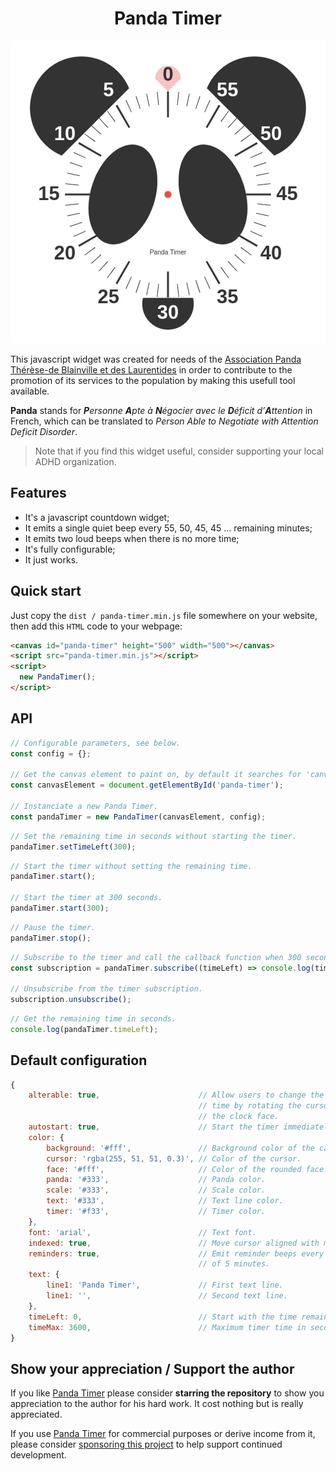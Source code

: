 <h1 align="center">
    Panda Timer
</h1>

<p align="center">
    <img src="panda-timer.gif" alt="Panda Timer">
</p>

This javascript widget was created for needs of the [Association Panda Thérèse-de Blainville et des Laurentides](https://translate.google.com/translate?sl=fr&tl=en&u=pandatdb.com) in order to contribute to the promotion of its services to the population by making this usefull tool available.

**Panda** stands for ***P**ersonne **A**pte à **N**égocier avec le **D**éficit d’**A**ttention* in French, which can be translated to *Person Able to Negotiate with Attention Deficit Disorder*.

> Note that if you find this widget useful, consider supporting your local ADHD organization.

## Features

- It's a javascript countdown widget;
- It emits a single quiet beep every 55, 50, 45, 45 ... remaining minutes;
- It emits two loud beeps when there is no more time;
- It's fully configurable;
- It just works.

## Quick start

Just copy the `dist / panda-timer.min.js` file somewhere on your website, then add this `HTML` code to your webpage:

```html
<canvas id="panda-timer" height="500" width="500"></canvas>
<script src="panda-timer.min.js"></script>
<script>
  new PandaTimer();
</script>
```

## API

```javascript
// Configurable parameters, see below.
const config = {};

// Get the canvas element to paint on, by default it searches for 'canvas#panda-timer' if not specified.
const canvasElement = document.getElementById('panda-timer');

// Instanciate a new Panda Timer.
const pandaTimer = new PandaTimer(canvasElement, config);
```

```javascript
// Set the remaining time in seconds without starting the timer.
pandaTimer.setTimeLeft(300);
```

```javascript
// Start the timer without setting the remaining time.
pandaTimer.start();

// Start the timer at 300 seconds.
pandaTimer.start(300);
```

```javascript
// Pause the timer.
pandaTimer.stop();
```

```javascript
// Subscribe to the timer and call the callback function when 300 seconds left.
const subscription = pandaTimer.subscribe((timeLeft) => console.log(timeLeft), 300);

// Unsubscribe from the timer subscription.
subscription.unsubscribe();
```

```javascript
// Get the remaining time in seconds.
console.log(pandaTimer.timeLeft);
```

## Default configuration

```javascript
{
    alterable: true,                      // Allow users to change the remaining
                                          // time by rotating the cursor around
                                          // the clock face.
    autostart: true,                      // Start the timer immediately or not.
    color: {
        background: '#fff',               // Background color of the canvas.
        cursor: 'rgba(255, 51, 51, 0.3)', // Color of the cursor.
        face: '#fff',                     // Color of the rounded face.
        panda: '#333',                    // Panda color.
        scale: '#333',                    // Scale color.
        text: '#333',                     // Text line color.
        timer: '#f33',                    // Timer color.
    },
    font: 'arial',                        // Text font.
    indexed: true,                        // Move cursor aligned with marks.
    reminders: true,                      // Emit reminder beeps every slice
                                          // of 5 minutes.
    text: {
        line1: 'Panda Timer',             // First text line.
        line1: '',                        // Second text line.
    },
    timeLeft: 0,                          // Start with the time remaining in seconds.
    timeMax: 3600,                        // Maximum timer time in seconds.
}
```

## Show your appreciation / Support the author

If you like [Panda Timer](https://github.com/chuot/panda-timer) please consider **starring the repository** to show you appreciation to the author for his hard work. It cost nothing but is really appreciated.

If you use [Panda Timer](https://github.com/chuot/panda-timer) for commercial purposes or derive income from it, please consider [sponsoring this project](https://github.com/sponsors/chuot) to help support continued development.
